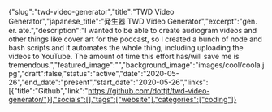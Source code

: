 {"slug":"twd-video-generator","title":"TWD Video Generator","japanese_title":"発生器 TWD Video Generator","excerpt":"gen. er. ate.","description":"I wanted to be able to create audiogram videos and other things like cover art for the podcast, so I created a bunch of node and bash scripts and it automates the whole thing, including uploading the videos to YouTube. The amount of time this effort has/will save me is tremendous.","featured_image":"","background_image":"images/cool/coola.jpg","draft":false,"status":"active","date":"2020-05-26","end_date":"present","start_date":"2020-05-26","links":[{"title":"Github","link":"https://github.com/dottjt/twd-video-generator/"}],"socials":[],"tags":["website"],"categories":["coding"]}